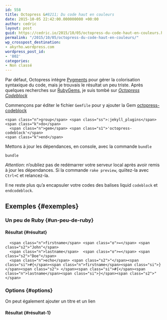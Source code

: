 ```yaml
---
id: 558
title: Octopress &#8211; Du code haut en couleurs
date: 2015-10-05 22:42:00.000000000 +00:00
author: cedric
layout: post
guid: https://cedric.io/2015/10/05/octopress-du-code-haut-en-couleurs.html
permalink: "/2015/10/05/octopress-du-code-haut-en-couleurs/"
wp_crosspost_destination:
- akyrho.wordpress.com
wordpress_post_id:
- '802'
categories:
- Non classé
---
```

Par défaut, Octopress intègre [Pygments](http://pygments.org/) pour gérer la colorisation syntaxique du code, mais je trouvais le résultat un peu triste. Après quelques recherches sur [RubyGems](https://rubygems.org/), je suis tombé sur _[Octopress Codeblock](https://github.com/octopress/codeblock)_

Commençons par éditer le fichier <code class="highlighter-rouge">Gemfile</code> pour y ajouter la Gem [octopress-codeblock](https://github.com/octopress/codeblock)

<div class="language-ruby highlighter-rouge">
  <div class="highlight">
    <pre class="highlight"><code>&lt;span class="n">group&lt;/span> &lt;span class="ss">:jekyll_plugins&lt;/span> &lt;span class="k">do&lt;/span>
  &lt;span class="n">gem&lt;/span> &lt;span class="s1">'octopress-codeblock'&lt;/span>
&lt;span class="k">end&lt;/span>
</code></pre>
  </div>
</div>

<!-- more -->

Mettons à jour les dépendances, en console, avec la commande <code class="highlighter-rouge">bundle</code>

<div class="language-sh highlighter-rouge">
  <div class="highlight">
    <pre class="highlight"><code>bundle
</code></pre>
  </div>
</div>

_Attention_: n’oubliez pas de redémarrer votre serveur local après avoir remis à jour les dépendances. Si la commande <code class="highlighter-rouge">rake preview</code>, quiitez-la avec <code class="highlighter-rouge">Ctrl+C</code> et relancez-la.

Il ne reste plus qu’a encapsuler votre codes des balises liquid <code class="highlighter-rouge">codeblock</code> et <code class="highlighter-rouge">endcodeblock</code>.

## Exemples {#exemples}

### Un peu de Ruby {#un-peu-de-ruby}



#### Résultat {#résultat}

<div class="language-ruby highlighter-rouge">
  <div class="highlight">
    <pre class="highlight"><code>  &lt;span class="n">firstname&lt;/span> &lt;span class="o">=&lt;/span> &lt;span class="s2">"John"&lt;/span>
  &lt;span class="n">lastname&lt;/span>  &lt;span class="o">=&lt;/span> &lt;span class="s2">"Doe"&lt;/span>
  &lt;span class="n">echo&lt;/span> &lt;span class="s2">"&lt;/span>&lt;span class="si">#{&lt;/span>&lt;span class="n">firstname&lt;/span>&lt;span class="si">}&lt;/span>&lt;span class="s2"> &lt;/span>&lt;span class="si">#{&lt;/span>&lt;span class="n">lastname&lt;/span>&lt;span class="si">}&lt;/span>&lt;span class="s2">"&lt;/span>
</code></pre>
  </div>
</div>

### Options {#options}

On peut également ajouter un titre et un lien



#### Résultat {#résultat-1}